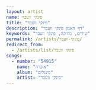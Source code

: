 ```yaml
---
layout: artist
name: פינקי וועבר
title: "פינקי וועבר"
description: "דף האמן פינקי וועבר"
keywords: "שירים, מוזיקה, פינקי וועבר"
permalink: /artists/פינקי-וועבר/
redirect_from:
  - /artists/list/פינקי וועבר
songs:
  - number: "54915"
    name: "אזכרה"
    album: "סינגלים"
    artist: "פינקי וועבר"
---
```

